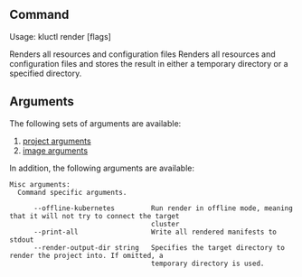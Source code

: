 <!-- This comment is uncommented when auto-synced to www-kluctl.io

---
title: "render"
linkTitle: "render"
weight: 10
description: >
    render command
---
-->

## Command
<!-- BEGIN SECTION "render" "Usage" false -->
Usage: kluctl render [flags]

Renders all resources and configuration files
Renders all resources and configuration files and stores the result in either
a temporary directory or a specified directory.

<!-- END SECTION -->

## Arguments
The following sets of arguments are available:
1. [project arguments](./common-arguments#project-arguments)
1. [image arguments](./common-arguments#image-arguments)

In addition, the following arguments are available:
<!-- BEGIN SECTION "render" "Misc arguments" true -->
```
Misc arguments:
  Command specific arguments.

      --offline-kubernetes         Run render in offline mode, meaning that it will not try to connect the target
                                   cluster
      --print-all                  Write all rendered manifests to stdout
      --render-output-dir string   Specifies the target directory to render the project into. If omitted, a
                                   temporary directory is used.

```
<!-- END SECTION -->